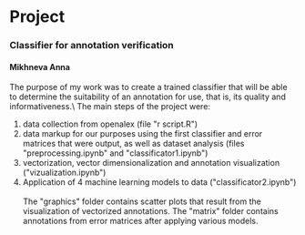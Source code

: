 # Project
### Classifier for annotation verification
#### Mikhneva Anna
The purpose of my work was to create a trained classifier that will be able to determine the suitability of an annotation for use, that is, its quality and informativeness.\ 
The main steps of the project were:
1. data collection from openalex (file "r script.R")
2. data markup for our purposes using the first classifier and error matrices that were output, as well as dataset analysis (files "preprocessing.ipynb" and "classificator1.ipynb")
3. vectorization, vector dimensionalization and annotation visualization ("vizualization.ipynb")
4. Application of 4 machine learning models to data ("classificator2.ipynb") \
\
The "graphics" folder contains scatter plots that result from the visualization of vectorized annotations. The "matrix" folder contains annotations from error matrices after applying various models.
